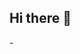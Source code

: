 ## Hi there 👋

<!--
**hassan112564/hassan112564** is a ✨ _special_ ✨ repository because its `README.md` (this file) appears on your GitHub profile.

Here are some ideas to get you started:

- 🔭 I’m currently working on Generative AI ChatBot...
- 🌱 I’m currently learning Genai And ChatBot Developer...
- 👯 I’m looking to collaborate on Projects...
- 🤔 I’m looking for help with Developers...
- 💬 Ask me about ...
- 📫 How to reach me: ...
- 😄 Pronouns: ...
- ⚡ Fun fact: ...
-->-
